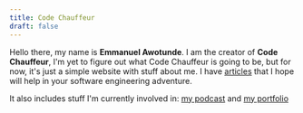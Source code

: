 ```yaml
---
title: Code Chauffeur
draft: false
---
```


Hello there, my name is **Emmanuel Awotunde**. I am the creator of **Code Chauffeur**, I'm yet to figure out what Code Chauffeur is going to be, but for now, it's just a simple website with stuff about me. I have [articles](/articles) that I hope will help in your software engineering adventure.

It also includes stuff I'm currently involved in: [my podcast](/podcast) and [my portfolio](/portfolio)
